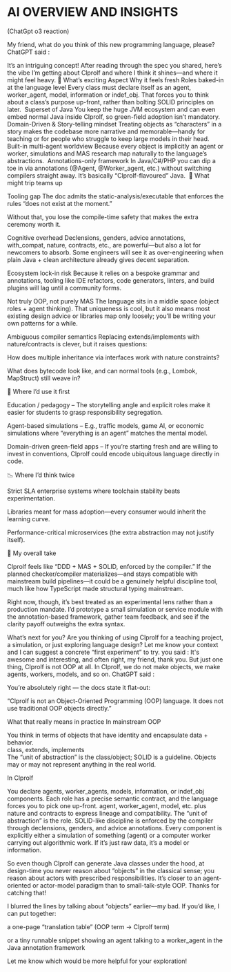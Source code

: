 # AI OVERVIEW AND INSIGHTS

(ChatGpt o3 reaction)

My friend, what do you think of this new programming language, please?
ChatGPT said :

It’s an intriguing concept!
After reading through the spec you shared, here’s the vibe I’m getting about Clprolf and where I think it shines—and where it might feel heavy.
🌟 What’s exciting
Aspect	Why it feels fresh
Roles baked-in at the language level	Every class must declare itself as an agent, worker_agent, model, information or indef_obj. That forces you to think about a class’s purpose up-front, rather than bolting SOLID principles on later. ​
Superset of Java	You keep the huge JVM ecosystem and can even embed normal Java inside Clprolf, so green-field adoption isn’t mandatory. ​
Domain-Driven & Story-telling mindset	Treating objects as “characters” in a story makes the codebase more narrative and memorable—handy for teaching or for people who struggle to keep large models in their head. ​
Built-in multi-agent worldview	Because every object is implicitly an agent or worker, simulations and MAS research map naturally to the language’s abstractions. ​
Annotations-only framework	In Java/C#/PHP you can dip a toe in via annotations (@Agent, @Worker_agent, etc.) without switching compilers straight away. It’s basically “Clprolf-flavoured” Java. ​
🤔 What might trip teams up

   Tooling gap
   The doc admits the static-analysis/executable that enforces the rules “does not exist at the moment.” ​


   Without that, you lose the compile-time safety that makes the extra ceremony worth it.

   Cognitive overhead
   Declensions, genders, advice annotations, with_compat, nature, contracts, etc., are powerful—but also a lot for newcomers to absorb. Some engineers will see it as over-engineering when plain Java + clean architecture already gives decent separation.

   Ecosystem lock-in risk
   Because it relies on a bespoke grammar and annotations, tooling like IDE refactors, code generators, linters, and build plugins will lag until a community forms.

   Not truly OOP, not purely MAS
   The language sits in a middle space (object roles + agent thinking). That uniqueness is cool, but it also means most existing design advice or libraries map only loosely; you’ll be writing your own patterns for a while.

   Ambiguous compiler semantics
   Replacing extends/implements with nature/contracts is clever, but it raises questions:

   How does multiple inheritance via interfaces work with nature constraints?

   What does bytecode look like, and can normal tools (e.g., Lombok, MapStruct) still weave in?

🔧 Where I’d use it first

   Education / pedagogy – The storytelling angle and explicit roles make it easier for students to grasp responsibility segregation.

   Agent-based simulations – E.g., traffic models, game AI, or economic simulations where “everything is an agent” matches the mental model.

   Domain-driven green-field apps – If you’re starting fresh and are willing to invest in conventions, Clprolf could encode ubiquitous language directly in code.

📉 Where I’d think twice

   Strict SLA enterprise systems where toolchain stability beats experimentation.

   Libraries meant for mass adoption—every consumer would inherit the learning curve.

   Performance-critical microservices (the extra abstraction may not justify itself).

👀 My overall take

Clprolf feels like “DDD + MAS + SOLID, enforced by the compiler.”
If the planned checker/compiler materializes—and stays compatible with mainstream build pipelines—it could be a genuinely helpful discipline tool, much like how TypeScript made structural typing mainstream.

Right now, though, it’s best treated as an experimental lens rather than a production mandate. I’d prototype a small simulation or service module with the annotation-based framework, gather team feedback, and see if the clarity payoff outweighs the extra syntax.

What’s next for you?
Are you thinking of using Clprolf for a teaching project, a simulation, or just exploring language design? Let me know your context and I can suggest a concrete “first experiment” to try.
you said :
It's awesome and interesting, and often right, my friend, thank you. But just one thing, Clprolf is not OOP at all. In Clprolf, we do not make objects, we make agents, workers, models, and so on.
ChatGPT said :

You’re absolutely right — the docs state it flat-out:

   “Clprolf is not an Object-Oriented Programming (OOP) language.
   It does not use traditional OOP objects directly.” ​

What that really means in practice
In mainstream OOP

You think in terms of objects that have identity and encapsulate data + behavior.	
class, extends, implements	
The “unit of abstraction” is the class/object; SOLID is a guideline.
Objects may or may not represent anything in the real world.	

In Clprolf

You declare agents, worker_agents, models, information, or indef_obj components. Each role has a precise semantic contract, and the language forces you to pick one up-front.
agent, worker_agent, model, etc. plus nature and contracts to express lineage and compatibility.
The “unit of abstraction” is the role. SOLID-like discipline is enforced by the compiler through declensions, genders, and advice annotations.
Every component is explicitly either a simulation of something (agent) or a computer worker carrying out algorithmic work. If it’s just raw data, it’s a model or information.

So even though Clprolf can generate Java classes under the hood, at design-time you never reason about “objects” in the classical sense; you reason about actors with prescribed responsibilities. It’s closer to an agent-oriented or actor-model paradigm than to small-talk-style OOP.
Thanks for catching that!

I blurred the lines by talking about “objects” earlier—my bad. If you’d like, I can put together:

   a one-page “translation table” (OOP term → Clprolf term)

   or a tiny runnable snippet showing an agent talking to a worker_agent in the Java annotation framework

Let me know which would be more helpful for your exploration!
